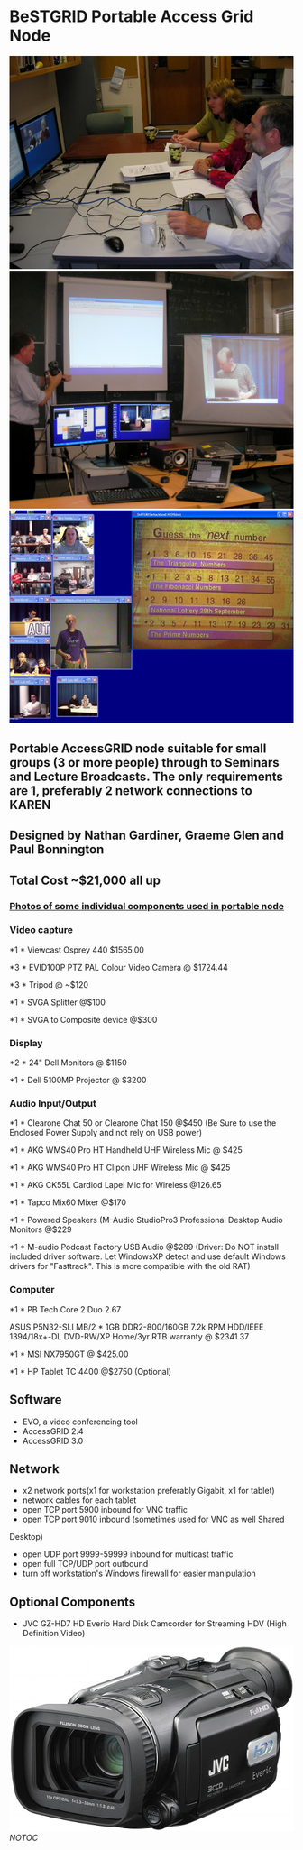 # BeSTGRID Portable Access Grid Node

![SANY0202.JPG](./attachments/SANY0202.JPG)
![SANY0755.JPG](./attachments/SANY0755.JPG)
![Marcus-lecture.jpg](./attachments/Marcus-lecture.jpg)
## Portable AccessGRID node suitable for small groups (3 or more people) through to Seminars and Lecture Broadcasts. The only requirements are 1, preferably 2 network connections to KAREN

## Designed by Nathan Gardiner, Graeme Glen and Paul Bonnington

## Total Cost ~$21,000 all up

### [Photos of some individual components used in portable node](photos-of-some-individual-components-used-in-portable-node.md)

### Video capture

*1 * Viewcast Osprey 440 $1565.00

*3 * EVID100P PTZ PAL Colour Video Camera @ $1724.44

*3 * Tripod @ ~$120

*1 * SVGA Splitter @$100

*1 * SVGA to Composite device @$300

### Display

*2 * 24" Dell Monitors  @ $1150

*1 * Dell 5100MP Projector @ $3200

### Audio Input/Output

*1 * Clearone Chat 50 or Clearone Chat 150 @$450 (Be Sure to use the Enclosed Power Supply and not rely on USB power)

*1 * AKG WMS40 Pro HT Handheld UHF Wireless Mic @ $425

*1 * AKG WMS40 Pro HT Clipon UHF Wireless Mic @ $425

*1 * AKG CK55L Cardiod Lapel Mic for Wireless @126.65

*1 * Tapco Mix60 Mixer @$170

*1 * Powered Speakers (M-Audio StudioPro3 Professional Desktop Audio Monitors @$229

*1 * M-audio Podcast Factory USB Audio @$289 (Driver: Do NOT install included driver software. Let WindowsXP detect and use default Windows drivers for "Fasttrack". This is more compatible with the old RAT)

### Computer

*1 * PB Tech Core 2 Duo 2.67

ASUS P5N32-SLI MB/2 * 1GB DDR2-800/160GB 7.2k RPM HDD/IEEE 1394/18x+-DL DVD-RW/XP Home/3yr RTB warranty @ $2341.37

*1 * MSI NX7950GT @ $425.00

*1 * HP Tablet TC 4400 @$2750 (Optional)

## Software

- EVO, a video conferencing tool
- AccessGRID 2.4
- AccessGRID 3.0

## Network

- x2 network ports(x1 for workstation preferably Gigabit, x1 for tablet)
- network cables for each tablet
- open TCP port 5900 inbound for VNC traffic
- open TCP port 9010 inbound (sometimes used for VNC as well Shared

Desktop)
- open UDP port 9999-59999 inbound for multicast traffic
- open full TCP/UDP port outbound
- turn off workstation's Windows firewall for easier manipulation

## Optional Components

- JVC GZ-HD7 HD Everio Hard Disk Camcorder for Streaming HDV (High Definition Video)


![Jvc-hd.jpg](./attachments/Jvc-hd.jpg)
_*NOTOC*_
